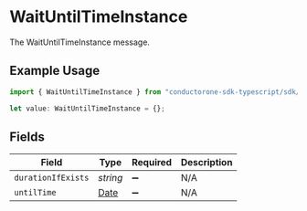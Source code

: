 # WaitUntilTimeInstance

The WaitUntilTimeInstance message.

## Example Usage

```typescript
import { WaitUntilTimeInstance } from "conductorone-sdk-typescript/sdk/models/shared";

let value: WaitUntilTimeInstance = {};
```

## Fields

| Field                                                                                         | Type                                                                                          | Required                                                                                      | Description                                                                                   |
| --------------------------------------------------------------------------------------------- | --------------------------------------------------------------------------------------------- | --------------------------------------------------------------------------------------------- | --------------------------------------------------------------------------------------------- |
| `durationIfExists`                                                                            | *string*                                                                                      | :heavy_minus_sign:                                                                            | N/A                                                                                           |
| `untilTime`                                                                                   | [Date](https://developer.mozilla.org/en-US/docs/Web/JavaScript/Reference/Global_Objects/Date) | :heavy_minus_sign:                                                                            | N/A                                                                                           |